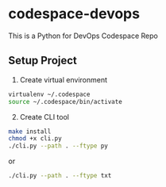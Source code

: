 # codespace-devops
This is a Python for DevOps Codespace Repo

## Setup Project

1. Create virtual environment
```bash
virtualenv ~/.codespace 
source ~/.codespace/bin/activate
```

2. Create CLI tool
```bash
make install
chmod +x cli.py
./cli.py --path . --ftype py
```
or 
```bash
./cli.py --path . --ftype txt
```
